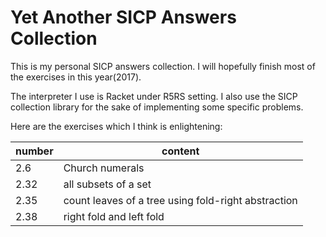 # Yet Another SICP Answers Collection

This is my personal SICP answers collection. I will hopefully finish most of the exercises in this year(2017).

The interpreter I use is Racket under R5RS setting. I also use the SICP collection library for the sake of implementing some specific problems. 

Here are the exercises which I think is enlightening:

| number | content                                  |
| ------ | ---------------------------------------- |
| 2.6    | Church numerals                          |
| 2.32   | all subsets of a set                     |
| 2.35   | count leaves of a tree using fold-right abstraction |
| 2.38   | right fold and left fold                 |

